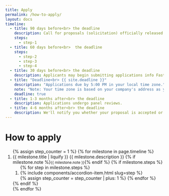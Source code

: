 ```yaml
---
title: Apply
permalink: /how-to-apply/
layout: docs
timeline:
  - title: 90 days before<br> the deadline
    description: Call for proposals (solicitation) officially released.
    steps:
      - step-1
  - title: 60 days before<br>  the deadline
    steps:
      - step-2
      - step-3
      - step-4
  - title: 30 days before<br> the deadline
    description: Applicants may begin submitting applications info FastLane.
  - title: "Deadline<br> {{ site.deadline }}"
    description: "Applications due by 5:00 PM in your local time zone."
    note: "Note: Your time zone is based on your company's address as you listed it in your application."
    deadline: true
  - title: 1-3 months after<br> the deadline
    description: Applications undergo panel reviews.
  - title: 4-6 months after<br> the deadline
    description: We'll notify you whether your proposal is accepted or declined for funding.
---
```

# How to apply

<ol class="timeline">
{% assign step_counter = 1 %}
{% for milestone in page.timeline %}
  <li {% if milestone.deadline %} class="step-deadline"{% endif %}>
    <span class="time">{{ milestone.title | liquify }}</span>
    <span class="time-description">
      {{ milestone.description }}
      {% if milestone.note %}<small>{{ milestone.note }}</small>{% endif %}
    </span>
    {% if milestone.steps %}
    <ol class="usa-accordion">
      {% for step in milestone.steps %}
      <li value="{{ step_counter }}" class="step">
        {% include components/accordion-item.html slug=step %}
      </li>
      {% assign step_counter = step_counter | plus: 1 %}
      {% endfor %}
    </ol>
    {% endif %}
  </li>
{% endfor %}
</ol>
